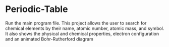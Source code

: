 # Periodic-Table
Run the main program file. 
This project allows the user to search for chemical elements by their name, atomic number, atomic mass, and symbol. 
It also shows the physical and chemical properties, electron configuration and an animated Bohr-Rutherford diagram
